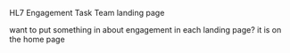 
HL7 Engagement Task Team landing page

want to put something in about engagement in each landing page?  it is on the home page
